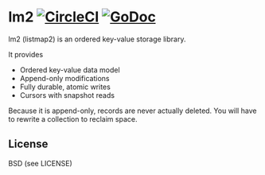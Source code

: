 lm2 [![CircleCI](https://circleci.com/gh/Preetam/lm2.svg?style=svg&circle-token=bcee812ab7d8cd6d1fc8582644214fd06201908b)](https://circleci.com/gh/Preetam/lm2) [![GoDoc](https://godoc.org/github.com/Preetam/lm2?status.svg)](https://godoc.org/github.com/Preetam/lm2)
===
lm2 (listmap2) is an ordered key-value storage library.

It provides

* Ordered key-value data model
* Append-only modifications
* Fully durable, atomic writes
* Cursors with snapshot reads

Because it is append-only, records are never actually deleted.
You will have to rewrite a collection to reclaim space.

License
---
BSD (see LICENSE)

